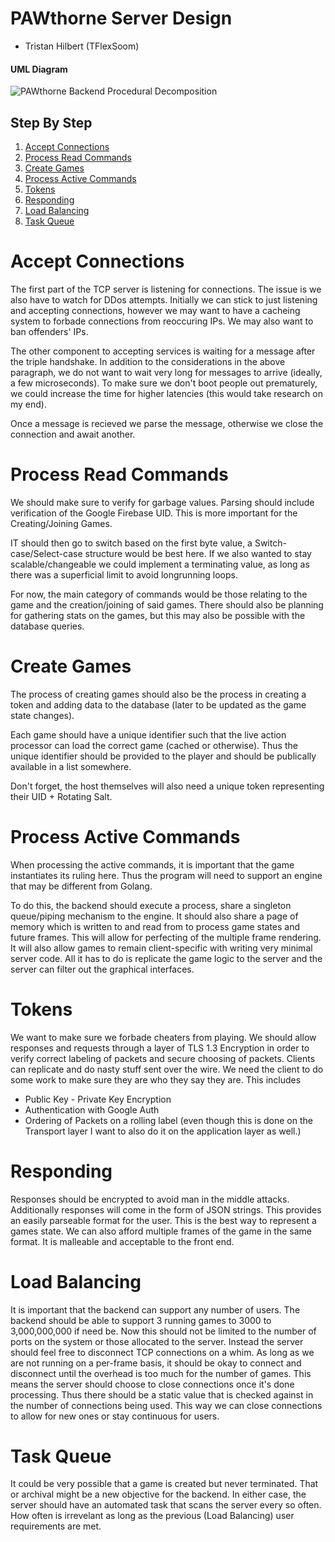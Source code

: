 # PAWthorne Server Design
- Tristan Hilbert (TFlexSoom)

#### UML Diagram
![PAWthorne Backend Procedural Decomposition](https://github.com/Laplace-Game-Development/PAWthorne/blob/main/server-src/UML.png)

## Step By Step
1. [Accept Connections](#Accept%20Connections)
2. [Process Read Commands](#Process%20Read%20Commands)
3. [Create Games](#Create%20Games)
4. [Process Active Commands](#Process%20Active%20Commands)
5. [Tokens](#Tokens)
6. [Responding](#Responding)
7. [Load Balancing](#Load%20Balancing)
8. [Task Queue](#Task%20Queue)

# Accept Connections
The first part of the TCP server is listening for connections. The issue is we also have to watch for DDos attempts. Initially we can stick to just listening and accepting connections, however we may want to have a cacheing system to forbade connections from reoccuring IPs. We may also want to ban offenders' IPs.

The other component to accepting services is waiting for a message after the triple handshake. In addition to the considerations in the above paragraph, we do not want to wait very long for messages to arrive (ideally, a few microseconds). To make sure we don't boot people out prematurely, we could increase the time for higher latencies (this would take research on my end).

Once a message is recieved we parse the message, otherwise we close the connection and await another.

# Process Read Commands
We should make sure to verify for garbage values. Parsing should include verification of the Google Firebase UID. This is more important for the Creating/Joining Games.

IT should then go to switch based on the first byte value, a Switch-case/Select-case structure would be best here. If we also wanted to stay scalable/changeable we could implement a terminating value, as long as there was a superficial limit to avoid longrunning loops.

For now, the main category of commands would be those relating to the game and the creation/joining of said games. There should also be planning for gathering stats on the games, but this may also be possible with the database queries.

# Create Games
The process of creating games should also be the process in creating a token and adding data to the database (later to be updated as the game state changes). 

Each game should have a unique identifier such that the live action processor can load the correct game (cached or otherwise). Thus the unique identifier should be provided to the player and should be publically available in a list somewhere.

Don't forget, the host themselves will also need a unique token representing their UID + Rotating Salt.

# Process Active Commands
When processing the active commands, it is important that the game instantiates its ruling here. Thus the program will need to support an engine that may be different from Golang.

To do this, the backend should execute a process, share a singleton queue/piping mechanism to the engine. It should also share a page of memory which is written to and read from to process game states and future frames. This will allow for perfecting of the multiple frame rendering. It will also allow games to remain client-specific with writing very minimal server code. All it has to do is replicate the game logic to the server and the server can filter out the graphical interfaces.

# Tokens
We want to make sure we forbade cheaters from playing. We should allow responses and requests through a layer of TLS 1.3 Encryption in order to verify correct labeling of packets and secure choosing of packets. Clients can replicate and do nasty stuff sent over the wire. We need the client to do some work to make sure they are who they say they are. This includes

- Public Key - Private Key Encryption
- Authentication with Google Auth
- Ordering of Packets on a rolling label (even though this is done on the Transport layer I want to also do it on the application layer as well.)

# Responding
Responses should be encrypted to avoid man in the middle attacks. Additionally responses will come in the form of JSON strings. This provides an easily parseable format for the user. This is the best way to represent a games state. We can also afford multiple frames of the game in the same format. It is malleable and acceptable to the front end.

# Load Balancing
It is important that the backend can support any number of users. The backend should be able to support 3 running games to 3000 to 3,000,000,000 if need be. Now this should not be limited to the number of ports on the system or those allocated to the server. Instead the server should feel free to disconnect TCP connections on a whim. As long as we are not running on a per-frame basis, it should be okay to connect and disconnect until the overhead is too much for the number of games. This means the server should choose to close connections once it's done processing. Thus there should be a static value that is checked against in the number of connections being used. This way we can close connections to allow for new ones or stay continuous for users.

# Task Queue
It could be very possible that a game is created but never terminated. That or archival might be a new objective for the backend. In either case, the server should have an automated task that scans the server every so often. How often is irrevelant as long as the previous (Load Balancing) user requirements are met.

